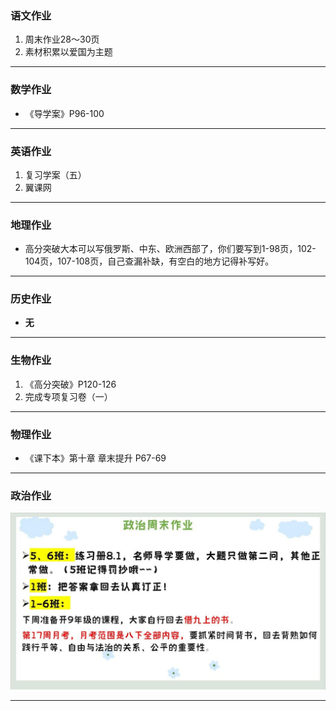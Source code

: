 ### 语文作业
1. 周末作业28～30页
2. 素材积累以爱国为主题
---

### 数学作业
* 《导学案》P96-100
---

### 英语作业
1. 复习学案（五）
2. 翼课网
---

### 地理作业
* 高分突破大本可以写俄罗斯、中东、欧洲西部了，你们要写到1-98页，102-104页，107-108页，自己查漏补缺，有空白的地方记得补写好。
---

### 历史作业
* **无**
---

### 生物作业
1. 《高分突破》P120-126
2. 完成专项复习卷（一）
---

### 物理作业
* 《课下本》第十章 章末提升 P67-69
---

### 政治作业
![hw](/hw_G8S2/_images/14p.jpg)

---
